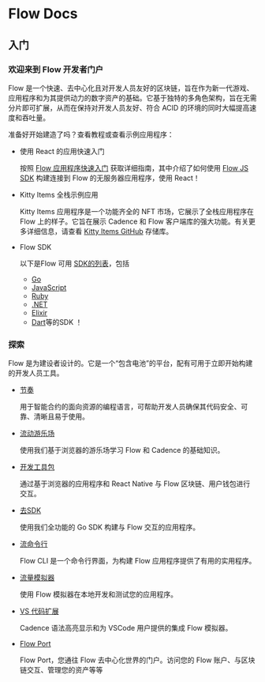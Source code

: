 # Flow Docs
## 入门
### 欢迎来到 Flow 开发者门户
‍Flow 是一个快速、去中心化且对开发人员友好的区块链，旨在作为新一代游戏、应用程序和为其提供动力的数字资产的基础。它基于独特的多角色架构，旨在无需分片即可扩展，从而在保持对开发人员友好、符合 ACID 的环境的同时大幅提高速度和吞吐量。

准备好开始建造了吗？查看教程或查看示例应用程序：

- 使用 React 的应用快速入门

	按照 [Flow 应用程序快速入门](https://docs.onflow.org/flow-js-sdk/flow-app-quickstart/) 获取详细指南，其中介绍了如何使用 [Flow JS SDK](https://docs.onflow.org/flow-js-sdk/) 构建连接到 Flow 的无服务器应用程序，使用 React！
- Kitty Items 全栈示例应用

	Kitty Items 应用程序是一个功能齐全的 NFT 市场，它展示了全栈应用程序在 Flow 上的样子。它旨在展示 Cadence 和 Flow 客户端库的强大功能。有关更多详细信息，请查看 [Kitty Items GitHub](https://github.com/onflow/kitty-items) 存储库。
- Flow SDK

	以下是Flow 可用 [SDK的列表](https://docs.onflow.org/sdks)，包括
	
	- [Go](https://docs.onflow.org/sdks#go)
	- [JavaScript](https://docs.onflow.org/sdks#js)
	- [Ruby](https://docs.onflow.org/sdks#ruby)
	- [.NET](https://docs.onflow.org/sdks#net)
	- [Elixir](https://docs.onflow.org/sdks#elixir)
	- [Dart](https://docs.onflow.org/sdks#dart)等的SDK ！

### 探索
Flow 是为建设者设计的。它是一个“包含电池”的平台，配有可用于立即开始构建的开发人员工具。

- [节奏](https://docs.onflow.org/cadence)

	用于智能合约的面向资源的编程语言，可帮助开发人员确保其代码安全、可靠、清晰且易于使用。
- [流动游乐场](https://play.onflow.org/)

	使用我们基于浏览器的游乐场学习 Flow 和 Cadence 的基础知识。
- [开发工具包](https://docs.onflow.org/flow-js-sdk)

	通过基于浏览器的应用程序和 React Native 与 Flow 区块链、用户钱包进行交互。
- [去SDK](https://docs.onflow.org/flow-go-sdk)

	使用我们全功能的 Go SDK 构建与 Flow 交互的应用程序。
- [流命令行](https://docs.onflow.org/flow-cli)

	Flow CLI 是一个命令行界面，为构建 Flow 应用程序提供了有用的实用程序。
- [流量模拟器](https://docs.onflow.org/emulator)

	使用 Flow 模拟器在本地开发和测试您的应用程序。
- [VS 代码扩展](https://docs.onflow.org/vscode-extension)

	Cadence 语法高亮显示和为 VSCode 用户提供的集成 Flow 模拟器。
- [Flow Port](https://docs.onflow.org/flow-port)

	Flow Port，您通往 Flow 去中心化世界的门户。访问您的 Flow 账户、与区块链交互、管理您的资产等等



		

		
									


